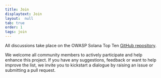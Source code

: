 ```yaml
---
title: Join
displaytext: Join
layout:  null
tab: true
order: 1
tags: join
---
```


All discussions take place on the OWASP Solana Top Ten [GitHub repository](https://github.com/OWASP/www-project-solana-programs-top-10). 

We welcome all community members to actively participate and help enhance this project. If you have any suggestions, feedback or want to help improve the list, we invite you to kickstart a dialogue by raising an issue or submitting a pull request.
